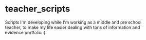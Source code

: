 # teacher_scripts
Scripts I'm developing while I'm working as a middle and pre school teacher, to make my life easier dealing with tons of information and evidence portfolio :)
